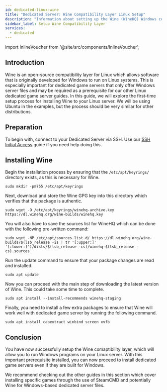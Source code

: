 ```yaml
---
id: dedicated-linux-wine
title: "Dedicated Server: Wine Compatibility Layer Linux Setup"
description: "Information about setting up the Wine (WineHQ) Windows compatibility layer on a Linux Dedicated Server from ZAP-Hosting"
sidebar_label: Setup Wine Compatibility Layer
services:
  - dedicated
---
```


import InlineVoucher from '@site/src/components/InlineVoucher';

## Introduction

Wine is an open-source compatibility layer for Linux which allows software that is originally developed for Windows to run on Linux systems. This is especially important for dedicated game servers that only offer Windows server files and may be required as a prerequisite for our other Linux dedicated game server guides. In this guide, we will explore the first-time setup process for installing Wine to your Linux server. We will be using Ubuntu in the examples, but the process should be very similar for other distributions.

<InlineVoucher />

## Preparation

To begin with, connect to your Dedicated Server via SSH. Use our [SSH Initial Access](vserver-linux-ssh.md) guide if you need help doing this.

## Installing Wine

Begin the installation process by ensuring that the `/etc/apt/keyrings/` directory exists, as this is necessary for Wine.
```
sudo mkdir -pm755 /etc/apt/keyrings
```

Next, download and store the Wine GPG key into this directory which verifies that the package is authentic.
```
sudo wget -O /etc/apt/keyrings/winehq-archive.key https://dl.winehq.org/wine-builds/winehq.key
```

You will also have to save the sources list for WineHQ which can be done with the following pre-written command:
```
sudo wget -NP /etc/apt/sources.list.d/ https://dl.winehq.org/wine-builds/$(lsb_release -is | tr '[:upper:]' '[:lower:]')/dists/$(lsb_release -cs)/winehq-$(lsb_release -cs).sources
```

Run the update command to ensure that your package changes are read and installed.
```
sudo apt update
```

Now you can proceed with the main step of downloading the latest version of Wine. This could take some time to complete.
```
sudo apt install --install-recommends winehq-staging
```

Finally, you need to install a few extra packages to ensure that Wine will work well with dedicated game server by running the following command.
```
sudo apt install cabextract winbind screen xvfb
```

## Conclusion

You have now successfully setup the Wine comaptibility layer, which will allow you to run Windows programs on your Linux server. With this important prerequisite installed, you can now proceed to install dedicated game servers even if they are built for Windows.

We recommend checking out the other guides in this section which cover installing specific games through the use of SteamCMD and potentially Wine for Windows-based dedicated server files.

<InlineVoucher />
